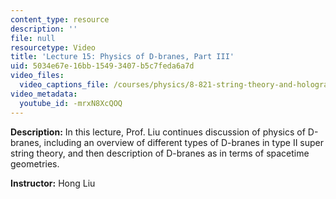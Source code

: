 ```yaml
---
content_type: resource
description: ''
file: null
resourcetype: Video
title: 'Lecture 15: Physics of D-branes, Part III'
uid: 5034e67e-16bb-1549-3407-b5c7feda6a7d
video_files:
  video_captions_file: /courses/physics/8-821-string-theory-and-holographic-duality-fall-2014/video-lectures/physics-of-d-branes-part-iii/-mrxN8XcQOQ.vtt
video_metadata:
  youtube_id: -mrxN8XcQOQ
---
```


**Description:** In this lecture, Prof. Liu continues discussion of physics of D-branes, including an overview of different types of D-branes in type II super string theory, and then description of D-branes as in terms of spacetime geometries.

**Instructor:** Hong Liu